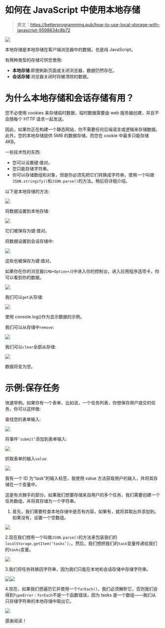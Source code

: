 # 如何在 JavaScript 中使用本地存储

> 原文：<https://betterprogramming.pub/how-to-use-local-storage-with-javascript-9598834c8b72>

![](img/5e1d771ff6228967ef5d1f71628c600b.png)

本地存储是本地存储在客户端浏览器中的数据。也是纯 JavaScript。

有两种类型的存储可供您使用:

*   **本地存储**:即使刷新页面或关闭浏览器，数据仍然存在。
*   **会话存储**:浏览器关闭时将被清除的数据。

# 为什么本地存储和会话存储有用？

您不必使用 cookies 来存储临时数据，临时数据需要由 web 服务器创建，并且不会随每个 HTTP 请求一起发送。

因此，如果你正在构建一个静态网站，你不需要任何后端语言或逻辑来存储数据。此外，您的本地存储提供 5MB 的数据存储，而您在 cookie 中最多只能存储 4KB。

一些技术性的东西:

*   您可以设置键:值对。
*   您只能存储字符串。
*   你可以存储数组和对象，但是你必须先把它们转换成字符串，使用一个叫做`JSON.stringify()`和`JSON.parse()`的方法。稍后将详细介绍。

以下是本地存储的方法:

![](img/cdd1ea97daf9b162a94494ecac09481b.png)

将数据设置到本地存储:

![](img/4398787fcdc2cadf6048db7abda4e556.png)

它们被保存为键:值对。

将数据设置到会话存储中:

![](img/b05de4c273b81ebc99fa68192c23e381.png)

这些也被保存为键:值对。

如果你在你的浏览器(`CMD+Option+J`)中进入你的控制台，进入应用程序选项卡，你可以看到你的数据。

![](img/882e4f3be8564b5ff41875bfac47635f.png)

我们可以`get`从存储:

![](img/aa27cf6c3a21402d17fa3c0cc1a142e0.png)

使用 console.log()作为显示数据的示例。

我们可以从存储中`remove`:

![](img/a561f83f87decbc56108bf2e95c3083c.png)

我们可以`clear`全部从存储:

![](img/81e43816392c875c3afd2cacb23e8291.png)

数据将变为空。

# 示例:保存任务

快速举例。如果你有一个表单，比如说，一个任务列表，你想保存用户提交的任务，你可以这样做:

查找您的表单输入:

![](img/3662092b18514355214fb5f7b653eecd.png)

将事件`‘submit’`添加到表单输入:

![](img/2d875a803bf6b2a80dc87f548011dfdd.png)

抓取表单的输入`value`:

![](img/e8c6c17681f78b98c4453b4660f37dbb.png)

我有一个 ID 为“task”的输入标签，我使用 value 方法获取用户的输入，并将其存储在一个变量中。

这是有点棘手的部分。如果我们想要存储来自用户的多个任务，我们需要创建一个任务数组，并将其存储为一个字符串。

1.  首先，我们需要检查本地存储中是否有内容，如果有，就将其取出并添加到。如果没有，设置一个空数组。

![](img/e7cc5b0d24c94127d3aaae035175aabc.png)

2.现在我们想用一个叫做`JSON.parse()`的方法来包装我们的`localStorage.getItem(‘tasks’);`。然后，我们想把我们的`task`变量传递给我们的`tasks`变量。

![](img/13dfc1e27562474d23cbea9747d8e6ac.png)

3.我们将任务转换回字符串，因为我们只能在本地和会话存储中存储字符串。

![](img/725b48bfd477544a688caa4f4308cac5.png)![](img/79329b8308d827070b3ff889c501d9c8.png)

4.现在，如果我们想遍历它并使用一个`forEach()`，我们必须解析它，否则我们会得到`TypeError` : `forEach`不是一个函数错误，因为 tasks 是一个数组——我们从只存储字符串的本地存储中取出它。

![](img/88546d11551c76c9e57efe68a1f603fc.png)

感谢阅读！